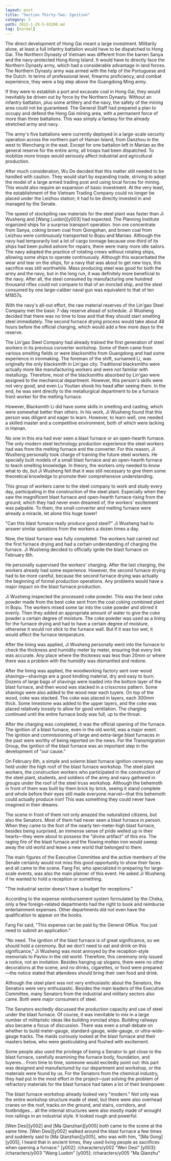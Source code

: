 ```yaml
---
layout: post
title: "Section Thirty-Two: Ignition"
category: 5
path: 2012-1-29-5-03200.md
tag: [normal]
---
```


The direct development of Hong Gai meant a large investment. Militarily alone, at least a full infantry battalion would have to be dispatched to Hong Gai. The Northern Dynasty of Vietnam was different from the barren Sanya and the navy-protected Hong Kong Island. It would have to directly face the Northern Dynasty army, which had a considerable advantage in land forces. The Northern Dynasty army was armed with the help of the Portuguese and the Dutch. In terms of professional level, firearms proficiency, and combat experience, they were a big step above the Guangdong Ming army.

If they were to establish a port and excavate coal in Hong Gai, they would inevitably be driven out by force by the Northern Dynasty. Without an infantry battalion, plus some artillery and the navy, the safety of the mining area could not be guaranteed. The General Staff had prepared a plan to occupy and defend the Hong Gai mining area, with a permanent force of more than three battalions. This was simply a fantasy for the already stretched army and navy.

The army's five battalions were currently deployed in a large-scale security operation across the northern part of Hainan Island, from Danzhou in the west to Wenchang in the east. Except for one battalion left in Maniao as the general reserve for the entire army, all troops had been dispatched. To mobilize more troops would seriously affect industrial and agricultural production.

After much consideration, Wu De decided that this matter still needed to be handled with caution. They would start by expanding trade, striving to adopt the model of a large armed trading post and using local forces for mining. This would also require an expansion of basic investment. At the very least, the establishment of the Vietnam Trading Company could no longer be placed under the Leizhou station; it had to be directly invested in and managed by the Senate.

The speed of stockpiling raw materials for the steel plant was faster than Ji Wusheng and [Wang Luobin][y003] had expected. The Planning Institute organized ships for a surprise transport operation. Iron ore concentrate from Sanya, coking brown coal from Qiongshan, and brown coal from Leizhou were continuously transported to Bopu and Maniao. Although the navy had temporarily lost a lot of cargo tonnage because one-third of its ships had been pulled ashore for repairs, there were many more idle sailors. The navy adopted the practice of rotating crews without rotating ships, allowing some ships to operate continuously. Although this exacerbated the wear and tear on the ships, for a navy that was about to get new toys, this sacrifice was still worthwhile. Mass producing steel was good for both the army and the navy, but in the long run, it was definitely more beneficial to the navy. After all, the steel consumed by manufacturing one hundred thousand rifles could not compare to that of an ironclad ship, and the steel consumed by one large-caliber naval gun was equivalent to that of ten M1857s.

With the navy's all-out effort, the raw material reserves of the Lin'gao Steel Company met the basic 7-day reserve ahead of schedule. Ji Wusheng decided that there was no time to lose and that they should start smelting steel immediately. The second furnace drying process would take about 48 hours before the official charging, which would add a few more days to the reserve.

The Lin'gao Steel Company had already trained the first generation of steel workers in its previous converter workshop. Some of them came from various smelting fields or were blacksmiths from Guangdong and had some experience in ironmaking. The foreman of the shift, surnamed Li, was originally the only blacksmith in Lin'gao city. Traditional blacksmiths were actually more like manufacturing workers and were not familiar with metallurgy. Therefore, most of the blacksmiths absorbed by Lin'gao were assigned to the mechanical department. However, this person's skills were not very good, and even Lu Youtian shook his head after seeing them. In the end, he was sent directly to the metallurgical department to be a furnace front worker for the melting furnace.

However, Blacksmith Li did have some skills in smelting and casting, which were somewhat better than others. In his work, Ji Wusheng found that this person was diligent and eager to learn. However, to learn well, one needed a skilled master and a competitive environment, both of which were lacking in Hainan.

No one in this era had ever seen a blast furnace or an open-hearth furnace. The only modern steel technology production experience the steel workers had was from the melting furnace and the converter. For this reason, Ji Wusheng personally took charge of training the future steel workers. He specially built models of a small blast furnace and an open-hearth furnace to teach smelting knowledge. In theory, the workers only needed to know what to do, but Ji Wusheng felt that it was still necessary to give them some theoretical knowledge to promote their comprehensive understanding.

This group of workers came to the steel company to work and study every day, participating in the construction of the steel plant. Especially when they saw the magnificent blast furnace and open-hearth furnace rising from the ground, which they had never even dreamed of, the workers' excitement was palpable. To them, the small converter and melting furnace were already a miracle, let alone this huge tower!

"Can this blast furnace really produce good steel?" Ji Wusheng had to answer similar questions from the workers a dozen times a day.

Now, the blast furnace was fully completed. The workers had carried out the first furnace drying and had a certain understanding of charging the furnace. Ji Wusheng decided to officially ignite the blast furnace on February 6th.

He personally supervised the workers' charging. After the last charging, the workers already had some experience. However, the second furnace drying had to be more careful, because the second furnace drying was actually the beginning of formal production operations. Any problems would have a major impact on the blast furnace production.

Ji Wusheng inspected the processed coke powder. This was the best coke powder made from the best coke sent from the coal coking combined plant in Bopu. The workers mixed some tar into the coke powder and stirred it evenly. Then they added an appropriate amount of water to give the coke powder a certain degree of moisture. The coke powder was used as a lining for the furnace drying and had to have a certain degree of moisture, otherwise it would not stick to the furnace wall. But if it was too wet, it would affect the furnace temperature.

After the lining was applied, Ji Wusheng personally went into the furnace to check the thickness and humidity meter by meter, ensuring that every link was accurate. Any place where the thickness was less than 20mm or where there was a problem with the humidity was dismantled and redone.

After the lining was applied, the woodworking factory sent over wood shavings—shavings are a good kindling material, dry and easy to burn. Dozens of large bags of shavings were loaded into the bottom layer of the blast furnace, and then wood was stacked in a crisscross pattern. Some shavings were also added to the wood near each tuyere. On top of the wood, coke was stacked. The coke was placed in layers, each 300mm thick. Some limestone was added to the upper layers, and the coke was placed relatively loosely to allow for good ventilation. The charging continued until the entire furnace body was full, up to the throat.

After the charging was completed, it was the official opening of the furnace. The ignition of a blast furnace, even in the old world, was a major event. The ignition and commissioning of large and extra-large blast furnaces in the past were worthy of being reported on the news. For the Transmigration Group, the ignition of the blast furnace was an important step in the development of "our cause."

On February 6th, a simple and solemn blast furnace ignition ceremony was held under the high roof of the blast furnace workshop. The steel plant workers, the construction workers who participated in the construction of the steel plant, students, and soldiers of the army and navy gathered in groups under the roof of the steel truss workshop. Although the behemoth in front of them was built by them brick by brick, seeing it stand complete and whole before their eyes still made everyone marvel—that this behemoth could actually produce iron! This was something they could never have imagined in their dreams.

The scene in front of them not only amazed the naturalized citizens, but also the Senators. Most of them had never seen a blast furnace in person. When they came to the foot of the nearly ten-meter-high blast furnace, besides being surprised, an immense sense of pride welled up in their hearts—they were about to possess the "divine artifact" of this era. The raging fire of the blast furnace and the flowing molten iron would sweep away the old world and leave a new world that belonged to them.

The main figures of the Executive Committee and the active members of the Senate certainly would not miss this good opportunity to show their faces and all came to the scene. Fang Fei, who specialized in preparing for large-scale events, was also the main planner of this event. He asked Ji Wusheng if he wanted to hold a reception or something.

"The industrial sector doesn't have a budget for receptions."

According to the expense reimbursement system formulated by the Cheka, only a few foreign-related departments had the right to book and reimburse entertainment expenses. Other departments did not even have the qualification to appear on the books.

Fang Fei said, "This expense can be paid by the General Office. You just need to submit an application."

"No need. The ignition of the blast furnace is of great significance, so we should hold a ceremony. But we don't need to eat and drink on this significance," Ji Wusheng was most annoyed by the reception-style memorials to Pavlov in the old world. Therefore, this ceremony only issued a notice, not an invitation. Besides hanging up slogans, there were no other decorations at the scene, and no drinks, cigarettes, or food were prepared—the notice stated that attendees should bring their own food and drink.

Although the steel plant was not very enthusiastic about the Senators, the Senators were very enthusiastic. Besides the main leaders of the Executive Committee, many Senators from the industrial and military sectors also came. Both were major consumers of steel.

The Senators excitedly discussed the production capacity and use of steel under the blast furnace. Of course, it was inevitable to mix in a large number of militaristic ideas like building ironclad ships. Building railways also became a focus of discussion. There was even a small debate on whether to build meter-gauge, standard-gauge, wide-gauge, or ultra-wide-gauge tracks. The maids curiously looked at the blast furnace and their masters below, who were gesticulating and flushed with excitement.

Some people also used the privilege of being a Senator to get close to the blast furnace, carefully examining the furnace body, foundation, and tuyeres... From time to time, someone would excitedly point out: this part was designed and manufactured by our department and workshop, or the materials were found by us. For the Senators from the chemical industry, they had put in the most effort in the project—just solving the problem of refractory materials for the blast furnace had taken a lot of their brainpower.

The blast furnace workshop already looked very "modern." Not only was the entire workshop structure made of steel, but there were also overhead cranes on the roof, tracks on the ground, and stairs, corridors, and footbridges... all the internal structures were also mostly made of wrought iron railings in an industrial style. It looked rough and powerful.

[Wen Desi][y002] and [Ma Qianzhan][y005] both came to the scene at the same time. [Wen Desi][y002] walked around the blast furnace a few times and suddenly said to [Ma Qianzhan][y005], who was with him, "[Ma Gong][y005], I heard that in ancient times, they used living people as sacrifices when opening a furnace."
[y002]: /characters/y002 "Wen Desi"
[y003]: /characters/y003 "Wang Luobin"
[y005]: /characters/y005 "Ma Qianzhu"
